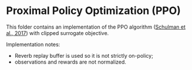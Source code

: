 # Proximal Policy Optimization (PPO)

This folder contains an implementation of the PPO algorithm
([Schulman et al., 2017]) with clipped surrogate objective.

Implementation notes:

   - Reverb replay buffer is used so it is not strictly on-policy;
   - observations and rewards are not normalized.


[Schulman et al., 2017]: https://arxiv.org/abs/1707.06347
